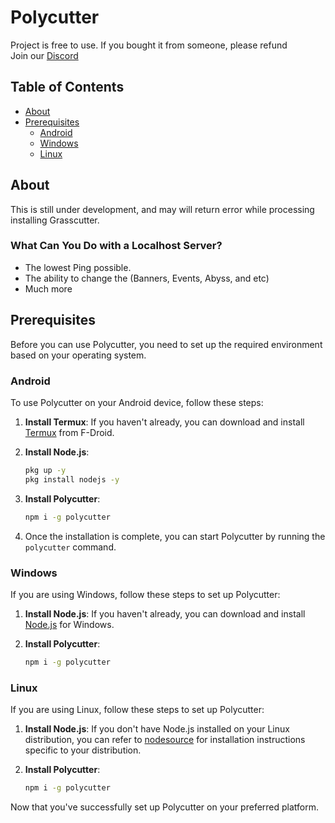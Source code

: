 # Polycutter

Project is free to use. If you bought it from someone, please refund\
Join our [Discord](https://discord.gg/2TTSUZZ)

## Table of Contents
- [About](#about)
- [Prerequisites](#prerequisites)
  - [Android](#android)
  - [Windows](#windows)
  - [Linux](#linux)

## About

This is still under development, and may will return error while processing installing Grasscutter.

### What Can You Do with a Localhost Server?

* The lowest Ping possible.
* The ability to change the (Banners, Events, Abyss, and etc)
* Much more

## Prerequisites

Before you can use Polycutter, you need to set up the required environment based on your operating system.

### Android

To use Polycutter on your Android device, follow these steps:

1. **Install Termux**: If you haven't already, you can download and install [Termux](https://f-droid.org/repo/com.termux_118.apk) from F-Droid.

2. **Install Node.js**:
   ```bash
   pkg up -y
   pkg install nodejs -y
   ```

3. **Install Polycutter**:
   ```bash
   npm i -g polycutter
   ```

4. Once the installation is complete, you can start Polycutter by running the `polycutter` command.

### Windows

If you are using Windows, follow these steps to set up Polycutter:

1. **Install Node.js**: If you haven't already, you can download and install [Node.js](https://nodejs.org/en/download) for Windows.

2. **Install Polycutter**:
   ```bash
   npm i -g polycutter
   ```

### Linux

If you are using Linux, follow these steps to set up Polycutter:

1. **Install Node.js**: If you don't have Node.js installed on your Linux distribution, you can refer to [nodesource](https://github.com/nodesource/distributions) for installation instructions specific to your distribution.

2. **Install Polycutter**:
   ```bash
   npm i -g polycutter
   ```

Now that you've successfully set up Polycutter on your preferred platform.
